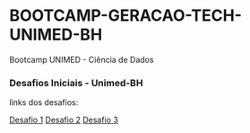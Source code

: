 # BOOTCAMP-GERACAO-TECH-UNIMED-BH
Bootcamp UNIMED - Ciência de Dados

### Desafios Iniciais - Unimed-BH

links dos desafios:

[Desafio 1](https://github.com/caiocarvalhodev/BOOTCAMP-GERACAO-TECH-UNIMED-BH/blob/main/Desafios%20Iniciais%20-%20UNIMED%20BH/torres.py)
[Desafio 2](https://github.com/caiocarvalhodev/BOOTCAMP-GERACAO-TECH-UNIMED-BH/blob/main/Desafios%20Iniciais%20-%20UNIMED%20BH/cachorro_quente.py)
[Desafio 3](https://github.com/caiocarvalhodev/BOOTCAMP-GERACAO-TECH-UNIMED-BH/blob/main/Desafios%20Iniciais%20-%20UNIMED%20BH/viagem.py)
